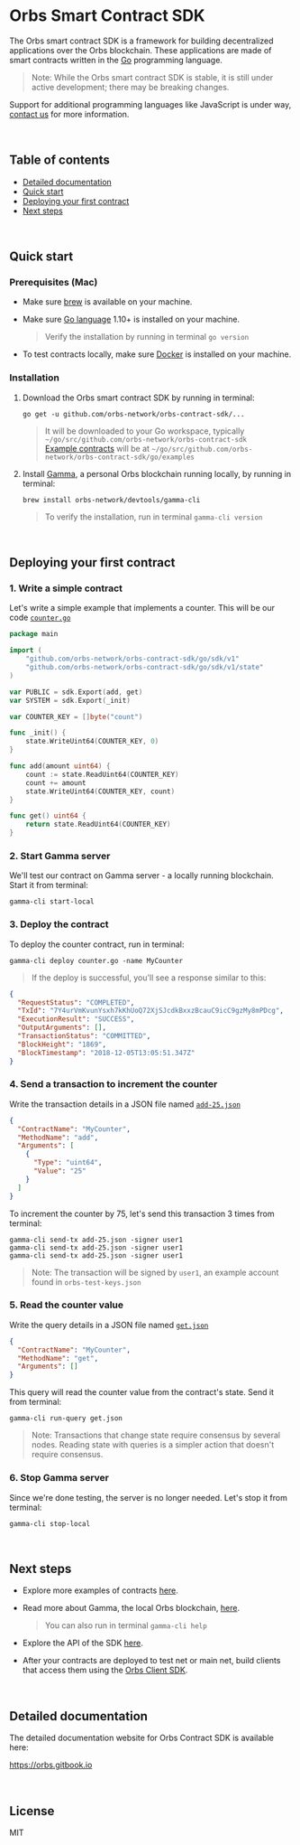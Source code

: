 # Orbs Smart Contract SDK

The Orbs smart contract SDK is a framework for building decentralized applications over the Orbs blockchain. These applications are made of smart contracts written in the [Go](https://en.wikipedia.org/wiki/Go_(programming_language)) programming language.

> Note: While the Orbs smart contract SDK is stable, it is still under active development; there may be breaking changes.

Support for additional programming languages like JavaScript is under way, [contact us](FeatureRequest@orbs.com) for more information.

&nbsp;

## Table of contents

* [Detailed documentation](https://orbs.gitbook.io)
* [Quick start](#quick-start)
* [Deploying your first contract](#deploying-your-first-contract)
* [Next steps](#next-steps)

&nbsp;

## Quick start

### Prerequisites (Mac)

* Make sure [brew](https://brew.sh/) is available on your machine.

* Make sure [Go language](https://golang.org/doc/install) 1.10+ is installed on your machine.
   
    > Verify the installation by running in terminal `go version`

* To test contracts locally, make sure [Docker](https://docs.docker.com/docker-for-mac/install/) is installed on your machine.

### Installation 

1. Download the Orbs smart contract SDK by running in terminal:

    ```
    go get -u github.com/orbs-network/orbs-contract-sdk/...
    ```

   > It will be downloaded to your Go workspace, typically `~/go/src/github.com/orbs-network/orbs-contract-sdk`<br>[Example contracts](https://github.com/orbs-network/orbs-contract-sdk/tree/master/go/examples) will be at `~/go/src/github.com/orbs-network/orbs-contract-sdk/go/examples`

2. Install [Gamma](https://github.com/orbs-network/gamma-cli), a personal Orbs blockchain running locally, by running in terminal:

    ```
    brew install orbs-network/devtools/gamma-cli
    ```
    
    > To verify the installation, run in terminal `gamma-cli version`

&nbsp;

## Deploying your first contract

### 1. Write a simple contract

Let's write a simple example that implements a counter. This will be our code [`counter.go`](https://github.com/orbs-network/orbs-contract-sdk/blob/master/go/examples/counter/counter.go)

```go
package main

import (
    "github.com/orbs-network/orbs-contract-sdk/go/sdk/v1"
    "github.com/orbs-network/orbs-contract-sdk/go/sdk/v1/state"
)

var PUBLIC = sdk.Export(add, get)
var SYSTEM = sdk.Export(_init)

var COUNTER_KEY = []byte("count")

func _init() {
    state.WriteUint64(COUNTER_KEY, 0)
}

func add(amount uint64) {
    count := state.ReadUint64(COUNTER_KEY)
    count += amount
    state.WriteUint64(COUNTER_KEY, count)
}

func get() uint64 {
    return state.ReadUint64(COUNTER_KEY)
}
```

### 2. Start Gamma server

We'll test our contract on Gamma server - a locally running blockchain. Start it from terminal:

```
gamma-cli start-local
```

### 3. Deploy the contract

To deploy the counter contract, run in terminal:

```
gamma-cli deploy counter.go -name MyCounter
```

> If the deploy is successful, you'll see a response similar to this:

```json
{
  "RequestStatus": "COMPLETED",
  "TxId": "7Y4urVmKvunYsxh7kKhUoQ72XjSJcdkBxxzBcauC9icC9gzMy8mPDcg",
  "ExecutionResult": "SUCCESS",
  "OutputArguments": [],
  "TransactionStatus": "COMMITTED",
  "BlockHeight": "1869",
  "BlockTimestamp": "2018-12-05T13:05:51.347Z"
}
```

### 4. Send a transaction to increment the counter

Write the transaction details in a JSON file named [`add-25.json`](https://github.com/orbs-network/orbs-contract-sdk/blob/master/go/examples/counter/test/add-25.json)

```json
{
  "ContractName": "MyCounter",
  "MethodName": "add", 
  "Arguments": [
    {
      "Type": "uint64",
      "Value": "25"
    }
  ]
}
```

To increment the counter by 75, let's send this transaction 3 times from terminal:

```
gamma-cli send-tx add-25.json -signer user1
gamma-cli send-tx add-25.json -signer user1
gamma-cli send-tx add-25.json -signer user1
```

> Note: The transaction will be signed by `user1`, an example account found in `orbs-test-keys.json`

### 5. Read the counter value

Write the query details in a JSON file named [`get.json`](https://github.com/orbs-network/orbs-contract-sdk/blob/master/go/examples/counter/test/get.json)

```json
{
  "ContractName": "MyCounter",
  "MethodName": "get",
  "Arguments": []
}
```

This query will read the counter value from the contract's state. Send it from terminal:

```
gamma-cli run-query get.json
```

> Note: Transactions that change state require consensus by several nodes. Reading state with queries is a simpler action that doesn't require consensus.

### 6. Stop Gamma server

Since we're done testing, the server is no longer needed. Let's stop it from terminal:

```
gamma-cli stop-local
```

&nbsp;

## Next steps

* Explore more examples of contracts [here](https://github.com/orbs-network/orbs-contract-sdk/tree/master/go/examples).

* Read more about Gamma, the local Orbs blockchain, [here](https://github.com/orbs-network/gamma-cli).

    > You can also run in terminal `gamma-cli help`
    
* Explore the API of the SDK [here](https://github.com/orbs-network/orbs-contract-sdk/tree/master/go/sdk).

* After your contracts are deployed to test net or main net, build clients that access them using the [Orbs Client SDK](https://github.com/orbs-network/orbs-client-sdk-go).

&nbsp;

## Detailed documentation

The detailed documentation website for Orbs Contract SDK is available here:

https://orbs.gitbook.io

&nbsp;

## License

MIT
